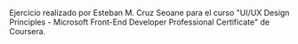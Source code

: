 Ejercicio realizado por Esteban M. Cruz Seoane para el curso "UI/UX Design Principles - Microsoft Front-End Developer Professional Certificate" de Coursera.

